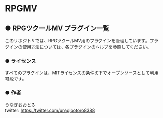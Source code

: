 # RPGMV
## ● RPGツクールMV  プラグイン一覧
このリポジトリでは、RPGツクールMV用のプラグインを管理しています。プラグインの使用方法については、各プラグインのヘルプを参照してください。

### ● ライセンス
すべてのプラグインは、MITライセンスの条件の下でオープンソースとして利用可能です。

### ● 作者
うなぎおおとろ  
twitter: https://twitter.com/unagiootoro8388

